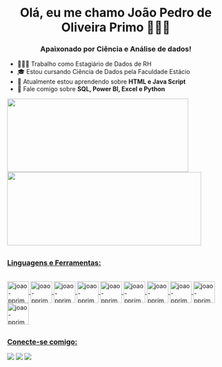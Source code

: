 <h1 align="center">Olá, eu me chamo João Pedro de Oliveira Primo 👨🏻‍💻 
<h3 align="center">Apaixonado por Ciência e Análise de dados!</h3>

     
- 🧑🏻‍💼 Trabalho como Estagiário de Dados de RH
- 🎓 Estou cursando Ciência de Dados pela Faculdade Estácio
- 🌱 Atualmente estou aprendendo sobre **HTML e Java Script**
- 💬 Fale comigo sobre **SQL, Power BI, Excel e Python**

<div>
   <a href="https://github.com/joao-pprimo">
<img height="170em" width="420em" src="https://github-readme-stats.vercel.app/api?username=joao-pprimo&show_icons=false&theme=transparent&include_all_commits=true&count_private=true" /> 
<img height="170em" width="450em" src="https://github-readme-stats.vercel.app/api/top-langs/?username=joao-pprimo&layout=compact&langs_count=16&theme=transparent" />
</div>
    
  ##
  
<h3 align="left">Linguagens e Ferramentas:</h3>
<p align= "left">
</p>

<div style="display: inline_block"><br>
  <img align="center" alt="joao-pprimo" height="50" wdth="40" src="https://user-images.githubusercontent.com/25181517/121405384-444d7300-c95d-11eb-959f-913020d3bf90.png" />
  <img align="center" alt="joao-pprimo" height="50" wdth="40" src="https://user-images.githubusercontent.com/25181517/183423507-c056a6f9-1ba8-4312-a350-19bcbc5a8697.png" />
  <img align="center" alt="joao-pprimo" height="50" wdth="40" src="https://user-images.githubusercontent.com/25181517/183914128-3fc88b4a-4ac1-40e6-9443-9a30182379b7.png" />
  <img align="center" alt="joao-pprimo" height="50" wdth="40" src="https://user-images.githubusercontent.com/25181517/117447155-6a868a00-af3d-11eb-9cfe-245df15c9f3f.png" />
  <img align="center" alt="joao-pprimo" height="50" wdth="40" src="https://user-images.githubusercontent.com/25181517/117208740-bfb78400-adf5-11eb-97bb-09072b6bedfc.png" />
  <img align="center" alt="joao-pprimo" height="50" wdth="40" src="https://github.com/marwin1991/profile-technology-icons/assets/136815194/82df4543-236b-4e45-9604-5434e3faab17" />
  <img align="center" alt="joao-pprimo" height="50" wdth="40" src="https://user-images.githubusercontent.com/25181517/117208736-bdedc080-adf5-11eb-912f-61c7d43705f6.png" />
  <img align="center" alt="joao-pprimo" height="50" wdth="40" src="https://user-images.githubusercontent.com/25181517/192158954-f88b5814-d510-4564-b285-dff7d6400dad.png" />
  <img align="center" alt="joao-pprimo" height="50" wdth="40" src="https://user-images.githubusercontent.com/25181517/183896132-54262f2e-6d98-41e3-8888-e40ab5a17326.png" />
  <img align="center" alt="joao-pprimo" height="50" wdth="40" src="https://user-images.githubusercontent.com/25181517/189715289-df3ee512-6eca-463f-a0f4-c10d94a06b2f.png" />
   
  ##

 <h3 align="left">Conecte-se comigo:</h3>
<p align= "left">
</p>

<div> 
  <a href="https://instagram.com/_joaoprimo" target="_blank"><img src="https://img.shields.io/badge/-Instagram-%23E4405F?style=for-the-badge&logo=instagram&logoColor=white" target="_blank"></a>
  <a href = "mailto:lealprimo@gmail.com"><img src="https://img.shields.io/badge/-Gmail-%23333?style=for-the-badge&logo=gmail&logoColor=white" target="_blank"></a>
  <a href="https://www.linkedin.com/in/joao-pprimo" target="_blank"><img src="https://img.shields.io/badge/-LinkedIn-%230077B5?style=for-the-badge&logo=linkedin&logoColor=white" target="_blank">
  </a> 
  
</div>
